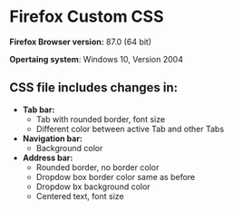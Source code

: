 # Firefox Custom CSS

**Firefox Browser version:** 87.0 (64 bit)

**Opertaing system**: Windows 10, Version 2004

## CSS file includes changes in:
* **Tab bar:**
  * Tab with rounded border, font size
  * Different color between active Tab and other Tabs    
* **Navigation bar:**
  * Background color 
* **Address bar:**
  * Rounded border, no border color
  * Dropdow box border color same as before
  * Dropdow bx background color
  * Centered text, font size 

